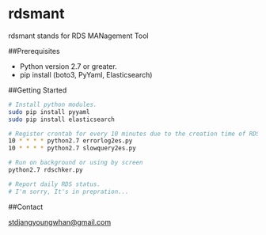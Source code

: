 # rdsmant
rdsmant stands for RDS MANagement Tool


##Prerequisites

- Python version 2.7 or greater.
- pip install (boto3, PyYaml, Elasticsearch)

##Getting Started


```bash
# Install python modules.
sudo pip install pyyaml
sudo pip install elasticsearch
```

```bash
# Register crontab for every 10 minutes due to the creation time of RDS log.
10 * * * * python2.7 errorlog2es.py
10 * * * * python2.7 slowquery2es.py

# Run on background or using by screen
python2.7 rdschker.py

# Report daily RDS status.
# I'm sorry, It's in prepration...

```

##Contact

[stdjangyoungwhan@gmail.com](https://github.com/JangYoungWhan)
